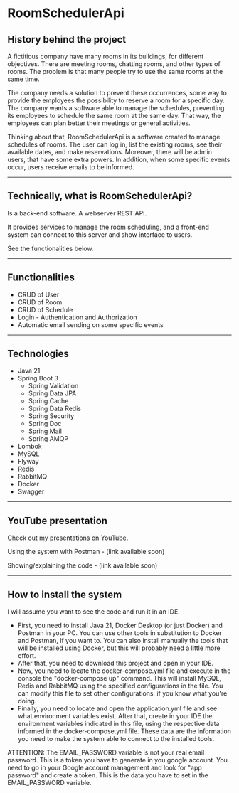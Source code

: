 # RoomSchedulerApi

## History behind the project

A fictitious company have many rooms in its buildings, for different objectives. There are meeting rooms, chatting rooms, and other types of rooms. 
The problem is that many people try to use the same rooms at the same time.

The company needs a solution to prevent these occurrences, some way to provide the employees the possibility to reserve a room for a specific day.
The company wants a software able to manage the schedules, preventing its employees to schedule the same room at the same day. That way, the employees can plan better their meetings or general activities.

Thinking about that, RoomSchedulerApi is a software created to manage schedules of rooms.
The user can log in, list the existing rooms, see their available dates, and make reservations.
Moreover, there will be admin users, that have some extra powers. In addition, when some specific events occur, users receive emails to be informed.

---

## Technically, what is RoomSchedulerApi?

Is a back-end software. A webserver REST API.

It provides services to manage the room scheduling, and a front-end system can connect to this server and show interface to users.

See the functionalities below.

---

## Functionalities

* CRUD of User
* CRUD of Room
* CRUD of Schedule
* Login - Authentication and Authorization
* Automatic email sending on some specific events

---
## Technologies

* Java 21
* Spring Boot 3
  * Spring Validation
  * Spring Data JPA
  * Spring Cache
  * Spring Data Redis
  * Spring Security
  * Spring Doc
  * Spring Mail
  * Spring AMQP
* Lombok
* MySQL
* Flyway
* Redis
* RabbitMQ
* Docker
* Swagger

---

## YouTube presentation

Check out my presentations on YouTube.

Using the system with Postman - (link available soon)

Showing/explaining the code - (link available soon)

---

## How to install the system

I will assume you want to see the code and run it in an IDE.

* First, you need to install Java 21, Docker Desktop (or just Docker) and Postman in your PC.
You can use other tools in substitution to Docker and Postman, if you want to.
You can also install manually the tools that will be installed using Docker, but this will probably need a little more effort.
* After that, you need to download this project and open in your IDE.
* Now, you need to locate the docker-compose.yml file and execute in the console the "docker-compose up" command. 
This will install MySQL, Redis and RabbitMQ using the specified configurations in the file.
You can modify this file to set other configurations, if you know what you're doing.
* Finally, you need to locate and open the application.yml file and see what environment variables exist. 
After that, create in your IDE the environment variables indicated in this file, using the respective data informed in the docker-compose.yml file.
These data are the information you need to make the system able to connect to the installed tools.

 
ATTENTION: The EMAIL_PASSWORD variable is not your real email password.
This is a token you have to generate in you google account. You need to go in your Google account management and look for "app password" and create a token.
This is the data you have to set in the EMAIL_PASSWORD variable.
